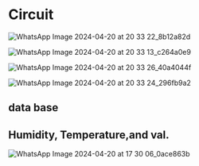 <h1></h1>



<h1>Circuit </h1>

![WhatsApp Image 2024-04-20 at 20 33 22_8b12a82d](https://github.com/souravlouha/IOT_2nd_year2023-24/assets/130911872/92702c7a-8a3b-4ac8-b8b4-f30ffa8dfed7)

![WhatsApp Image 2024-04-20 at 20 33 13_c264a0e9](https://github.com/souravlouha/IOT_2nd_year2023-24/assets/130911872/4ad9e577-ef9b-41bd-8e78-264de475184d)



![WhatsApp Image 2024-04-20 at 20 33 26_40a4044f](https://github.com/souravlouha/IOT_2nd_year2023-24/assets/130911872/f4a10069-46a5-49dd-829a-d2858822f21a)

![WhatsApp Image 2024-04-20 at 20 33 24_296fb9a2](https://github.com/souravlouha/IOT_2nd_year2023-24/assets/130911872/b09fb217-ef7b-415e-b73f-a8e94c0fbb1d)





<h2>data base </h2>
<h2>Humidity, Temperature,and val.</h2>

![WhatsApp Image 2024-04-20 at 17 30 06_0ace863b](https://github.com/souravlouha/IOT_2nd_year2023-24/assets/130911872/2b1cfebd-16d3-4ec8-939d-63bb8d156702)
